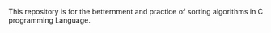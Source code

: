 This repository is for the betternment and practice of sorting algorithms in C programming Language.
